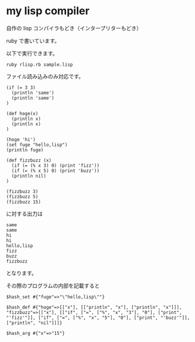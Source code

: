 # my lisp compiler

自作の lisp コンパイラもどき（インタープリターもどき）

ruby で書いています。

以下で実行できます。

```
ruby rlisp.rb sample.lisp
```

ファイル読み込みのみ対応です。

```
(if (= 3 3)
  (println 'same')
  (println 'same')
)

(def hoge(x)
  (println x)
  (println x)
)

(hoge 'hi')
(set fuge "hello,lisp")
(println fuge)

(def fizzbuzz (x)
  (if (= (% x 3) 0) (print 'fizz'))
  (if (= (% x 5) 0) (print 'buzz'))
  (println nil)
)

(fizzbuzz 3)
(fizzbuzz 5)
(fizzbuzz 15)
```

に対する出力は

```
same
same
hi
hi
hello,lisp
fizz
buzz
fizzbuzz
```

となります。

その際のプログラムの内部を記載すると

```
$hash_set #{"fuge"=>"\"hello,lisp\""}

$hash_def #{"hoge"=>[["x"], [["println", "x"], ["println", "x"]]], "fizzbuzz"=>[["x"], [["if", ["=", ["%", "x", "3"], "0"], ["print", "'fizz'"]], ["if", ["=", ["%", "x", "5"], "0"], ["print", "'buzz'"]], ["println", "nil"]]]}

$hash_arg #{"x"=>"15"}
```
